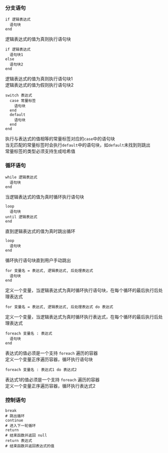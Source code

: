 ### 分支语句

```
if 逻辑表达式
  语句块
end
```

逻辑表达式的值为真则执行语句块

```
if 逻辑表达式
  语句块1
else
  语句块2
end
```

逻辑表达式的值为真则执行语句块1  
逻辑表达式的值为假则执行语句块2

```
switch 表达式
  case 常量标签
    语句块
  end
  default
    语句块
  end
end
```

执行与表达式的值相等的常量标签对应的`case`中的语句块  
当无匹配的常量标签时会执行`default`中的语句块，如`default`未找到则跳出  
常量标签的类型必须支持生成哈希值

### 循环语句

```
while 逻辑表达式
  语句块
end
```

当逻辑表达式的值为真时循环执行语句块

```
loop
  语句块
until 逻辑表达式
end
```

直到逻辑表达式的值为真时跳出循环

```
loop
  语句块
end
```

循环执行语句块直到用户手动跳出

```
for 变量名 = 表达式, 逻辑表达式, 后处理表达式
  语句块
end
```

定义一个变量，当逻辑表达式为真时循环执行语句块，在每个循环的最后执行后处理表达式

```
for 变量名 = 表达式, 逻辑表达式, 后处理表达式 do 表达式
```

定义一个变量，当逻辑表达式为真时循环执行表达式，在每个循环的最后执行后处理表达式

```
foreach 变量名 : 表达式
  语句块
end
```

表达式的值必须是一个支持 `foreach` 遍历的容器  
定义一个变量正序遍历容器，循环执行语句块

```
foreach 变量名 : 表达式1 do 表达式2
```

表达式1的值必须是一个支持 `foreach` 遍历的容器  
定义一个变量正序遍历容器，循环执行表达式2

### 控制语句

```
break
# 跳出循环
continue
# 进入下一轮循环
return
# 结束函数并返回 null
return 表达式
# 结束函数并返回表达式的值
```